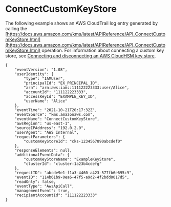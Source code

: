 # ConnectCustomKeyStore<a name="ct-connect-keystore"></a>

The following example shows an AWS CloudTrail log entry generated by calling the [https://docs.aws.amazon.com/kms/latest/APIReference/API_ConnectCustomKeyStore.html](https://docs.aws.amazon.com/kms/latest/APIReference/API_ConnectCustomKeyStore.html) operation\. For information about connecting a custom key store, see [Connecting and disconnecting an AWS CloudHSM key store](disconnect-keystore.md)\.

```
{
    "eventVersion": "1.08",
    "userIdentity": {
        "type": "IAMUser",
        "principalId": "EX_PRINCIPAL_ID",
        "arn": "arn:aws:iam::111122223333:user/Alice",
        "accountId": "111122223333",
        "accessKeyId": "EXAMPLE_KEY_ID",
        "userName": "Alice"
    },
    "eventTime": "2021-10-21T20:17:32Z",
    "eventSource": "kms.amazonaws.com",
    "eventName": "ConnectCustomKeyStore",
    "awsRegion": "us-east-1",
    "sourceIPAddress": "192.0.2.0",
    "userAgent": "AWS Internal",
    "requestParameters": {
        "customKeyStoreId": "cks-1234567890abcdef0"
    },
    "responseElements": null,
    "additionalEventData": {
        "customKeyStoreName": "ExampleKeyStore",
        "clusterId": "cluster-1a23b4cdefg"
    },
    "requestID": "abcde9e1-f1a3-4460-a423-577fb6e695c9",
    "eventID": "114b61b9-0ea6-47f5-a9d2-4f2bdd0017d5",
    "readOnly": false,
    "eventType": "AwsApiCall",
    "managementEvent": true,
    "recipientAccountId": "111122223333"    
}
```